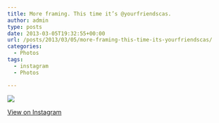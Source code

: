 ```yaml
---
title: More framing. This time it’s @yourfriendscas.
author: admin
type: posts
date: 2013-03-05T19:32:55+00:00
url: /posts/2013/03/05/more-framing-this-time-its-yourfriendscas/
categories:
  - Photos
tags:
  - instagram
  - Photos

---
```

![][1]

<p class="view-instagram">
  <a href="http://instagr.am/p/WfNgQmKlgt/">View on Instagram</a>
</p>

 [1]: http://lobban.org/wordpress//HLIC/092f15642534058c45d93519b2d45305.jpg